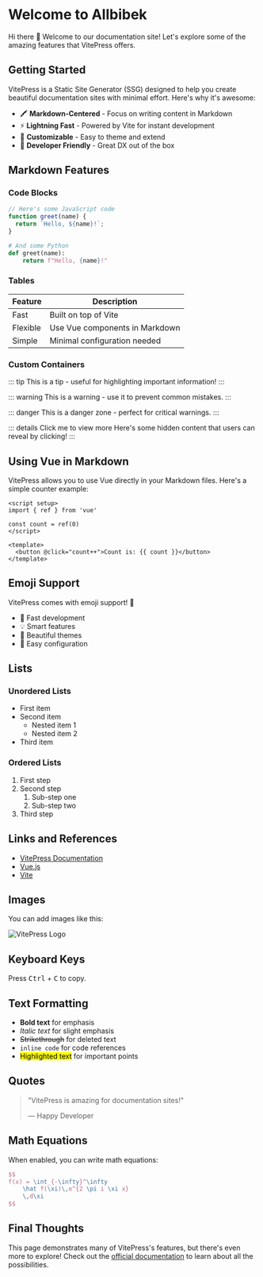 # <span class="title">Welcome to Allbibek</span>

Hi there 👋 Welcome to our documentation site! Let's explore some of the amazing features that VitePress offers.

## <span class="title">Getting Started</span>

VitePress is a Static Site Generator (SSG) designed to help you create beautiful documentation sites with minimal effort. Here's why it's awesome:

- 🖍 **Markdown-Centered** - Focus on writing content in Markdown
- ⚡ **Lightning Fast** - Powered by Vite for instant development
- 🎨 **Customizable** - Easy to theme and extend
- 🔧 **Developer Friendly** - Great DX out of the box

## <span class="title">Markdown Features</span>

### Code Blocks

```js
// Here's some JavaScript code
function greet(name) {
  return `Hello, ${name}!`;
}
```

```python
# And some Python
def greet(name):
    return f"Hello, {name}!"
```

### Tables

| Feature   | Description                      |
|-----------|----------------------------------|
| Fast      | Built on top of Vite            |
| Flexible  | Use Vue components in Markdown  |
| Simple    | Minimal configuration needed    |

### Custom Containers

::: tip
This is a tip - useful for highlighting important information!
:::

::: warning
This is a warning - use it to prevent common mistakes.
:::

::: danger
This is a danger zone - perfect for critical warnings.
:::

::: details Click me to view more
Here's some hidden content that users can reveal by clicking!
:::

## <span class="title">Using Vue in Markdown</span>

VitePress allows you to use Vue directly in your Markdown files. Here's a simple counter example:

```vue
<script setup>
import { ref } from 'vue'

const count = ref(0)
</script>

<template>
  <button @click="count++">Count is: {{ count }}</button>
</template>
```

## <span class="title">Emoji Support</span>

VitePress comes with emoji support! 🎉

- 🚀 Fast development
- 💡 Smart features
- 🎨 Beautiful themes
- 🔧 Easy configuration

## <span class="title">Lists</span>

### Unordered Lists

- First item
- Second item
  - Nested item 1
  - Nested item 2
- Third item

### Ordered Lists

1. First step
2. Second step
   1. Sub-step one
   2. Sub-step two
3. Third step

## <span class="title">Links and References</span>

- [VitePress Documentation](https://vitepress.dev/)
- [Vue.js](https://vuejs.org/)
- [Vite](https://vitejs.dev/)

## <span class="title">Images</span>

You can add images like this:

![VitePress Logo](https://vitepress.dev/vitepress-logo-large.webp)

## <span class="title">Keyboard Keys</span>

Press <kbd>Ctrl</kbd> + <kbd>C</kbd> to copy.

## <span class="title">Text Formatting</span>

- **Bold text** for emphasis
- *Italic text* for slight emphasis
- ~~Strikethrough~~ for deleted text
- `inline code` for code references
- <mark>Highlighted text</mark> for important points

## <span class="title">Quotes</span>

> "VitePress is amazing for documentation sites!"
> 
> — Happy Developer

## <span class="title">Math Equations</span>

When enabled, you can write math equations:

```latex
$$
f(x) = \int_{-\infty}^\infty
    \hat f(\xi)\,e^{2 \pi i \xi x}
    \,d\xi
$$
```

## <span class="title">Final Thoughts</span>

This page demonstrates many of VitePress's features, but there's even more to explore! Check out the [official documentation](https://vitepress.dev/) to learn about all the possibilities.
